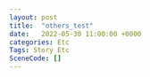 ```yaml
---
layout: post
title:  "others_test"
date:   2022-05-30 11:00:00 +0000
categories: Etc
Tags: Story Etc
SceneCode: []
---
```

